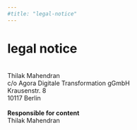 ```yaml
---
#title: "legal-notice"
---
```

# legal notice

<br>Thilak Mahendran
<br>c/o Agora Digitale Transformation gGmbH 
<br>Krausenstr. 8
<br>10117 Berlin
<br>
<br><b>Responsible for content</b>
<br>Thilak Mahendran